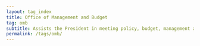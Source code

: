 ```yaml
---
layout: tag_index
title: Office of Management and Budget
tag: omb
subtitle: Assists the President in meeting policy, budget, management and regulatory objectives
permalink: /tags/omb/
---
```

